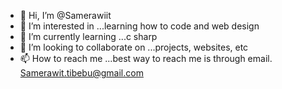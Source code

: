 - 👋 Hi, I’m @Samerawiit
- 👀 I’m interested in ...learning how to code and web design
- 🌱 I’m currently learning ...c sharp
- 💞️ I’m looking to collaborate on ...projects, websites, etc
- 📫 How to reach me ...best way to reach me is through email. Samerawit.tibebu@gmail.com

<!---
Samerawiit/Samerawiit is a ✨ special ✨ repository because its `README.md` (this file) appears on your GitHub profile.
You can click the Preview link to take a look at your changes.
--->

